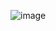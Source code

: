 ![image](https://user-images.githubusercontent.com/80646391/234082099-ec011725-0ea8-44e1-a5a6-cca6dd86b24a.png)
